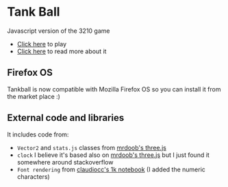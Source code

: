 Tank Ball
=========

Javascript version of the 3210 game

* [Click here](http://kile.stravaganza.org/lab/js/tankball) to play
* [Click here](http://kile.stravaganza.org/blog/post/time-for-a-quick-hacktlon) to read more about it


Firefox OS 
----------------------
Tankball is now compatible with Mozilla Firefox OS so you can install it from the market place :)

External code and libraries
----------------------
It includes code from:
* `Vector2` and `stats.js` classes from [mrdoob's three.js](https://github.com/mrdoob/three.js)
* `clock` I believe it's based also on [mrdoob's three.js](https://github.com/mrdoob/three.js) but I just found it somewhere around stackoverflow
* `Font rendering` from [claudiocc's 1k notebook](http://www.claudiocc.com/the-1k-notebook-part-i/) (I added the numeric characters)

